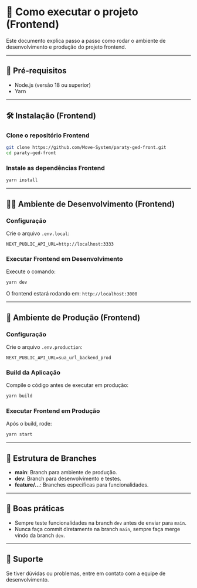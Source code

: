 # 🚀 Como executar o projeto (Frontend)

Este documento explica passo a passo como rodar o ambiente de desenvolvimento e produção do projeto frontend.

---

## 📌 Pré-requisitos

* Node.js (versão 18 ou superior)
* Yarn

---

## 🛠️ Instalação (Frontend)

### Clone o repositório Frontend

```bash
git clone https://github.com/Move-System/paraty-ged-front.git
cd paraty-ged-front
```

### Instale as dependências Frontend

```bash
yarn install
```

---

## 🧑‍💻 Ambiente de Desenvolvimento (Frontend)

### Configuração

Crie o arquivo `.env.local`:

```env
NEXT_PUBLIC_API_URL=http://localhost:3333
```

### Executar Frontend em Desenvolvimento

Execute o comando:

```bash
yarn dev
```

O frontend estará rodando em: `http://localhost:3000`

---

## 🚀 Ambiente de Produção (Frontend)

### Configuração

Crie o arquivo `.env.production`:

```env
NEXT_PUBLIC_API_URL=sua_url_backend_prod
```

### Build da Aplicação

Compile o código antes de executar em produção:

```bash
yarn build
```

### Executar Frontend em Produção

Após o build, rode:

```bash
yarn start
```

---

## 📌 Estrutura de Branches

* **main**: Branch para ambiente de produção.
* **dev**: Branch para desenvolvimento e testes.
* **feature/...**: Branches específicas para funcionalidades.

---

## 📝 Boas práticas

* Sempre teste funcionalidades na branch `dev` antes de enviar para `main`.
* Nunca faça commit diretamente na branch `main`, sempre faça merge vindo da branch `dev`.

---

## 🚦 Suporte

Se tiver dúvidas ou problemas, entre em contato com a equipe de desenvolvimento.
